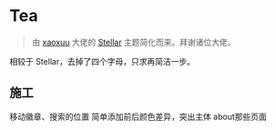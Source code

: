 # Tea

> 由 [xaoxuu](https://github.com/xaoxuu) 大佬的 [Stellar](https://github.com/xaoxuu/hexo-theme-stellar) 主题简化而来。拜谢诸位大佬。

相较于 Stellar，去掉了四个字母，只求再简洁一步。

## 施工

移动徽章、搜索的位置
简单添加前后颜色差异，突出主体
about那些页面
